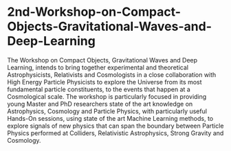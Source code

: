 # 2nd-Workshop-on-Compact-Objects-Gravitational-Waves-and-Deep-Learning
The Workshop on Compact Objects, Gravitational Waves and Deep Learning, intends to bring together experimental and theoretical Astrophysicists, Relativists and Cosmologists in a close collaboration with High Energy Particle Physicists to explore the Universe from its most fundamental particle constituents, to the events that happen at a Cosmological scale. The workshop is particularly focused in providing young Master and PhD researchers state of the art knowledge on Astrophysics, Cosmology and Particle Physics, with particularly useful Hands-On sessions, using state of the art Machine Learning methods, to explore signals of new physics that can span the boundary between Particle Physics performed at Colliders, Relativistic Astrophysics, Strong Gravity and Cosmology.

